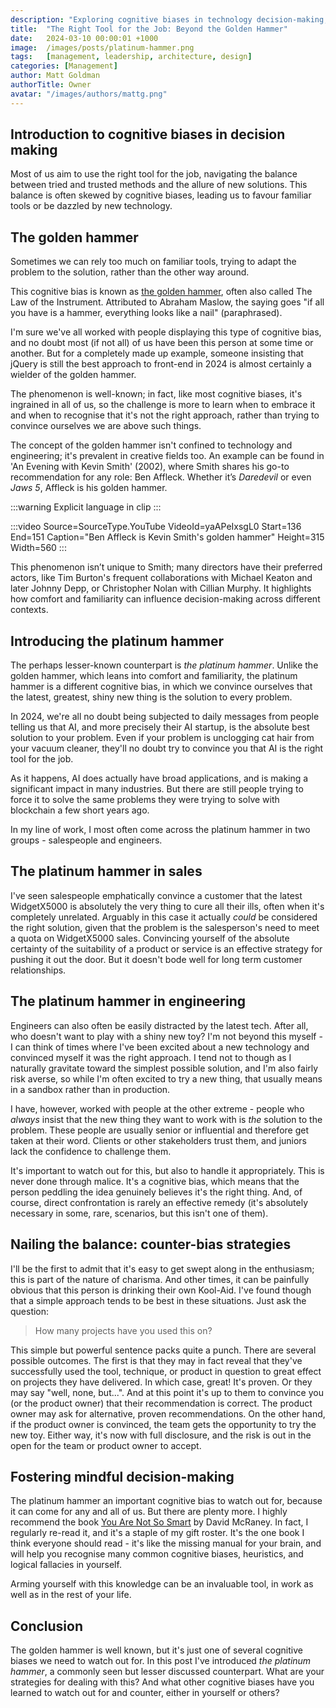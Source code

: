 ```yaml
---
description: "Exploring cognitive biases in technology decision-making, from the golden hammer problem to the allure of new solutions and finding the right balance."
title:  "The Right Tool for the Job: Beyond the Golden Hammer"
date:   2024-03-10 00:00:01 +1000
image:  /images/posts/platinum-hammer.png
tags:   [management, leadership, architecture, design]
categories: [Management]
author: Matt Goldman
authorTitle: Owner
avatar: "/images/authors/mattg.png"
---
```


## Introduction to cognitive biases in decision making

Most of us aim to use the right tool for the job, navigating the balance between tried and trusted methods and the allure of new solutions. This balance is often skewed by cognitive biases, leading us to favour familiar tools or be dazzled by new technology.

## The golden hammer

Sometimes we can rely too much on familiar tools, trying to adapt the problem to the solution, rather than the other way around.

This cognitive bias is known as [the golden hammer](https://en.wikipedia.org/wiki/Law_of_the_instrument), often also called The Law of the Instrument. Attributed to Abraham Maslow, the saying goes "if all you have is a hammer, everything looks like a nail" (paraphrased).

I'm sure we've all worked with people displaying this type of cognitive bias, and no doubt most (if not all) of us have been this person at some time or another. But for a completely made up example, someone insisting that jQuery is still the best approach to front-end in 2024 is almost certainly a wielder of the golden hammer.

The phenomenon is well-known; in fact, like most cognitive biases, it's ingrained in all of us, so the challenge is more to learn when to embrace it and when to recognise that it's not the right approach, rather than trying to convince ourselves we are above such things.

The concept of the golden hammer isn't confined to technology and engineering; it's prevalent in creative fields too. An example can be found in 'An Evening with Kevin Smith' (2002), where Smith shares his go-to recommendation for any role: Ben Affleck. Whether it’s _Daredevil_ or even _Jaws 5_, Affleck is his golden hammer.

:::warning
Explicit language in clip
:::

:::video Source=SourceType.YouTube VideoId=yaAPeIxsgL0 Start=136 End=151 Caption="Ben Affleck is Kevin Smith's golden hammer" Height=315 Width=560
:::

This phenomenon isn’t unique to Smith; many directors have their preferred actors, like Tim Burton's frequent collaborations with Michael Keaton and later Johnny Depp, or Christopher Nolan with Cillian Murphy. It highlights how comfort and familiarity can influence decision-making across different contexts.

## Introducing the platinum hammer

The perhaps lesser-known counterpart is _the platinum hammer_. Unlike the golden hammer, which leans into comfort and familiarity, the platinum hammer is a different cognitive bias, in which we convince ourselves that the latest, greatest, shiny new thing is the solution to every problem.

In 2024, we're all no doubt being subjected to daily messages from people telling us that AI, and more precisely their AI startup, is the absolute best solution to your problem. Even if your problem is unclogging cat hair from your vacuum cleaner, they'll no doubt try to convince you that AI is the right tool for the job.

As it happens, AI does actually have broad applications, and is making a significant impact in many industries. But there are still people trying to force it to solve the same problems they were trying to solve with blockchain a few short years ago.

In my line of work, I most often come across the platinum hammer in two groups - salespeople and engineers.

## The platinum hammer in sales

I've seen salespeople emphatically convince a customer that the latest WidgetX5000 is absolutely the very thing to cure all their ills, often when it's completely unrelated. Arguably in this case it actually _could_ be considered the right solution, given that the problem is the salesperson's need to meet a quota on WidgetX5000 sales. Convincing yourself of the absolute certainty of the suitability of a product or service is an effective strategy for pushing it out the door. But it doesn't bode well for long term customer relationships.

## The platinum hammer in engineering

Engineers can also often be easily distracted by the latest tech. After all, who doesn't want to play with a shiny new toy? I'm not beyond this myself - I can think of times where I've been excited about a new technology and convinced myself it was the right approach. I tend not to though as I naturally gravitate toward the simplest possible solution, and I'm also fairly risk averse, so while I'm often excited to try a new thing, that usually means in a sandbox rather than in production.

I have, however, worked with people at the other extreme - people who _always_ insist that the new thing they want to work with is _the_ solution to the problem. These people are usually senior or influential and therefore get taken at their word. Clients or other stakeholders trust them, and juniors lack the confidence to challenge them.

It's important to watch out for this, but also to handle it appropriately. This is never done through malice. It's a cognitive bias, which means that the person peddling the idea genuinely believes it's the right thing. And, of course, direct confrontation is rarely an effective remedy (it's absolutely necessary in some, rare, scenarios, but this isn't one of them).

## Nailing the balance: counter-bias strategies

I'll be the first to admit that it's easy to get swept along in the enthusiasm; this is part of the nature of charisma. And other times, it can be painfully obvious that this person is drinking their own Kool-Aid. I've found though that a simple approach tends to be best in these situations. Just ask the question:

> How many projects have you used this on?

This simple but powerful sentence packs quite a punch. There are several possible outcomes. The first is that they may in fact reveal that they've successfully used the tool, technique, or product in question to great effect on projects they have delivered. In which case, great! It's proven. Or they may say "well, none, but...". And at this point it's up to them to convince you (or the product owner) that their recommendation is correct. The product owner may ask for alternative, proven recommendations. On the other hand, if the product owner is convinced, the team gets the opportunity to try the new toy. Either way, it's now with full disclosure, and the risk is out in the open for the team or product owner to accept.

## Fostering mindful decision-making

The platinum hammer an important cognitive bias to watch out for, because it can come for any and all of us. But there are plenty more. I highly recommend the book [You Are Not So Smart](https://youarenotsosmart.com/the-book/) by David McRaney. In fact, I regularly re-read it, and it's a staple of my gift roster. It's the one book I think everyone should read - it's like the missing manual for your brain, and will help you recognise many common cognitive biases, heuristics, and logical fallacies in yourself.

Arming yourself with this knowledge can be an invaluable tool, in work as well as in the rest of your life.

## Conclusion

The golden hammer is well known, but it's just one of several cognitive biases we need to watch out for. In this post I've introduced _the platinum hammer_, a commonly seen but lesser discussed counterpart. What are your strategies for dealing with this? And what other cognitive biases have you learned to watch out for and counter, either in yourself or others?
